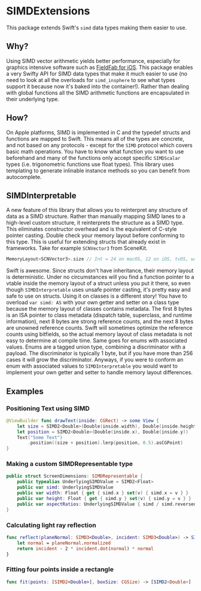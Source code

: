 # SIMDExtensions

This package extends Swift's `simd` data types making them easier to use.

## Why?

Using SIMD vector arithmetic yields better performance, especially for graphics intensive software such as [FieldFab for iOS](https://fieldfab.net/). This package enables a very Swifty API for SIMD data types that make it much easier to use (no need to look at all the overloads for `simd_insphere` to see what types support it because now it's baked into the container!). Rather than dealing with global functions all the SIMD arithmetic functions are encapsulated in their underlying type. 

## How?

On Apple platforms, SIMD is implemented in C and the typedef structs and functions are mapped to Swift. This means all of the types are concrete, and not based on any protocols - except for the `SIMD` protocol which covers basic math operations. You have to know what function you want to use beforehand and many of the functions only accept specific `SIMDScalar` types (i.e. trigonometric functions use float types). This library uses templating to generate inlinable instance methods so you can benefit from autocomplete.

## SIMDInterpretable

A new feature of this library that allows you to reinterpret any structure of data as a SIMD structure. Rather than manually mapping SIMD lanes to a high-level custom structure, it reinterprets the structure as a SIMD type. This eliminates constructor overhead and is the equivalent of C-style pointer casting. Double check your memory layout before conforming to this type.
This is useful for extending structs that already exist in frameworks. Take for example `SCNVector3` from SceneKit.
```swift
MemoryLayout<SCNVector3>.size // Int = 24 on macOS, 12 on iOS, tvOS, watchOS
```
Swift is awesome. Since structs don't have inheritance, their memory layout is deterministic. Under no circumstances will you find a function pointer to a vtable inside the memory layout of a struct unless you put it there, so even though `SIMDInterpretable` uses unsafe pointer casting, it's pretty easy and safe to use on structs. Using it on classes is a different story! You have to overload `var simd: AS` with your own getter and setter on a class type because the memory layout of classes contains metadata. The first 8 bytes is an ISA pointer to class metadata (dispatch table, superclass, and runtime information), next 8 bytes are strong reference counts, and the next 8 bytes are unowned reference counts. Swift will sometimes optimize the reference counts using bitfields, so the actual memory layout of class metadata is not easy to determine at compile time. 
Same goes for enums with associated values. Enums are a tagged union type, combining a discriminator with a payload. The discriminator is typically 1 byte, but if you have more than 256 cases it will grow the discriminator. Anyways, if you were to conform an enum with associated values to `SIMDInterpretable` you would want to implement your own getter and setter to handle memory layout differences.

## Examples
### Positioning Text using SIMD
```swift
@ViewBuilder func drawText(inside: CGRect) -> some View {
    let size = SIMD2<Double>(Double(inside.width), Double(inside.height))
    let position = SIMD2<Double>(Double(inside.x), Double(inside.y))
    Text("Some Text")
        .position((size + position).lerp(position, 0.5).asCGPoint)
}
```
### Making a custom SIMDRepresentable type
```swift
public struct ScreenDimensions: SIMDRepresentable {
    public typealias UnderlyingSIMDValue = SIMD2<Float>
    public var simd: UnderlyingSIMDValue
    public var width: Float { get { simd.x } set(v) { simd.x = v } }
    public var height: Float { get { simd.y } set(v) { simd.y = v } }
    public var aspectRatios: UnderlyingSIMDValue { simd / simd.reversed }
}
```
### Calculating light ray reflection
```swift
func reflect(planeNormal: SIMD3<Double>, incident: SIMD3<Double>) -> SIMD3<Double {
    let normal = planeNormal.normalized
    return incident - 2 * incident.dot(normal) * normal
}
```
### Fitting four points inside a rectangle
```swift
func fit(points: [SIMD2<Double>], boxSize: CGSize) -> [SIMD2<Double>]
```

